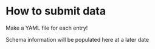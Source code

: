 # How to submit data

Make a YAML file for each entry! 

Schema information will be populated here at a later date
